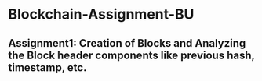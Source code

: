 # Blockchain-Assignment-BU
## Assignment1: Creation of Blocks and Analyzing the Block header components like previous hash, timestamp, etc. 
